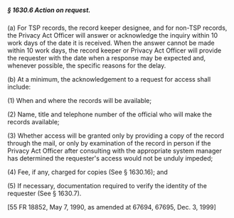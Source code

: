 ##### § 1630.6 Action on request. #####

(a) For TSP records, the record keeper designee, and for non-TSP records, the Privacy Act Officer will answer or acknowledge the inquiry within 10 work days of the date it is received. When the answer cannot be made within 10 work days, the record keeper or Privacy Act Officer will provide the requester with the date when a response may be expected and, whenever possible, the specific reasons for the delay.

(b) At a minimum, the acknowledgement to a request for access shall include:

(1) When and where the records will be available;

(2) Name, title and telephone number of the official who will make the records available;

(3) Whether access will be granted only by providing a copy of the record through the mail, or only by examination of the record in person if the Privacy Act Officer after consulting with the appropriate system manager has determined the requester's access would not be unduly impeded;

(4) Fee, if any, charged for copies (See § 1630.16); and

(5) If necessary, documentation required to verify the identity of the requester (See § 1630.7).

[55 FR 18852, May 7, 1990, as amended at 67694, 67695, Dec. 3, 1999]